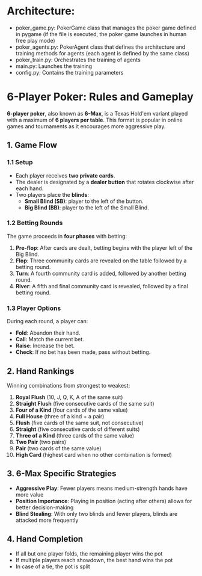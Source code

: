 # Architecture:

- poker_game.py: PokerGame class that manages the poker game defined in pygame (if the file is executed, the poker game launches in human free play mode)
- poker_agents.py: PokerAgent class that defines the architecture and training methods for agents (each agent is defined by the same class)
- poker_train.py: Orchestrates the training of agents
- main.py: Launches the training
- config.py: Contains the training parameters


# 6-Player Poker: Rules and Gameplay

**6-player poker**, also known as **6-Max**, is a Texas Hold'em variant played with a maximum of **6 players per table**. This format is popular in online games and tournaments as it encourages more aggressive play.

## 1. Game Flow

### 1.1 Setup
- Each player receives **two private cards**.
- The dealer is designated by a **dealer button** that rotates clockwise after each hand.
- Two players place the **blinds**:
  - **Small Blind (SB)**: player to the left of the button.
  - **Big Blind (BB)**: player to the left of the Small Blind.

### 1.2 Betting Rounds
The game proceeds in **four phases** with betting:

1. **Pre-flop**: After cards are dealt, betting begins with the player left of the Big Blind.
2. **Flop**: Three community cards are revealed on the table followed by a betting round.
3. **Turn**: A fourth community card is added, followed by another betting round.
4. **River**: A fifth and final community card is revealed, followed by a final betting round.

### 1.3 Player Options
During each round, a player can:
- **Fold**: Abandon their hand.
- **Call**: Match the current bet.
- **Raise**: Increase the bet.
- **Check**: If no bet has been made, pass without betting.

## 2. Hand Rankings
Winning combinations from strongest to weakest:
1. **Royal Flush** (10, J, Q, K, A of the same suit)
2. **Straight Flush** (five consecutive cards of the same suit)
3. **Four of a Kind** (four cards of the same value)
4. **Full House** (three of a kind + a pair)
5. **Flush** (five cards of the same suit, not consecutive)
6. **Straight** (five consecutive cards of different suits)
7. **Three of a Kind** (three cards of the same value)
8. **Two Pair** (two pairs)
9. **Pair** (two cards of the same value)
10. **High Card** (highest card when no other combination is formed)

## 3. 6-Max Specific Strategies
- **Aggressive Play**: Fewer players means medium-strength hands have more value
- **Position Importance**: Playing in position (acting after others) allows for better decision-making
- **Blind Stealing**: With only two blinds and fewer players, blinds are attacked more frequently

## 4. Hand Completion
- If all but one player folds, the remaining player wins the pot
- If multiple players reach showdown, the best hand wins the pot
- In case of a tie, the pot is split
